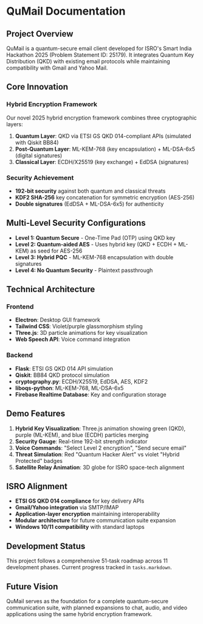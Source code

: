 # QuMail Documentation

## Project Overview

QuMail is a quantum-secure email client developed for ISRO's Smart India Hackathon 2025 (Problem Statement ID: 25179). It integrates Quantum Key Distribution (QKD) with existing email protocols while maintaining compatibility with Gmail and Yahoo Mail.

## Core Innovation

### Hybrid Encryption Framework
Our novel 2025 hybrid encryption framework combines three cryptographic layers:

1. **Quantum Layer**: QKD via ETSI GS QKD 014-compliant APIs (simulated with Qiskit BB84)
2. **Post-Quantum Layer**: ML-KEM-768 (key encapsulation) + ML-DSA-6x5 (digital signatures)  
3. **Classical Layer**: ECDH/X25519 (key exchange) + EdDSA (signatures)

### Security Achievement
- **192-bit security** against both quantum and classical threats
- **KDF2 SHA-256** key concatenation for symmetric encryption (AES-256)
- **Double signatures** (EdDSA + ML-DSA-6x5) for authenticity

## Multi-Level Security Configurations

- **Level 1: Quantum Secure** - One-Time Pad (OTP) using QKD key
- **Level 2: Quantum-aided AES** - Uses hybrid key (QKD + ECDH + ML-KEM) as seed for AES-256
- **Level 3: Hybrid PQC** - ML-KEM-768 encapsulation with double signatures
- **Level 4: No Quantum Security** - Plaintext passthrough

## Technical Architecture

### Frontend
- **Electron**: Desktop GUI framework
- **Tailwind CSS**: Violet/purple glassmorphism styling
- **Three.js**: 3D particle animations for key visualization
- **Web Speech API**: Voice command integration

### Backend  
- **Flask**: ETSI GS QKD 014 API simulation
- **Qiskit**: BB84 QKD protocol simulation
- **cryptography.py**: ECDH/X25519, EdDSA, AES, KDF2
- **liboqs-python**: ML-KEM-768, ML-DSA-6x5
- **Firebase Realtime Database**: Key and configuration storage

## Demo Features

1. **Hybrid Key Visualization**: Three.js animation showing green (QKD), purple (ML-KEM), and blue (ECDH) particles merging
2. **Security Gauge**: Real-time 192-bit strength indicator
3. **Voice Commands**: "Select Level 2 encryption", "Send secure email"
4. **Threat Simulation**: Red "Quantum Hacker Alert" vs violet "Hybrid Protected" badges
5. **Satellite Relay Animation**: 3D globe for ISRO space-tech alignment

## ISRO Alignment

- **ETSI GS QKD 014 compliance** for key delivery APIs
- **Gmail/Yahoo integration** via SMTP/IMAP
- **Application-layer encryption** maintaining interoperability
- **Modular architecture** for future communication suite expansion
- **Windows 10/11 compatibility** with standard laptops

## Development Status

This project follows a comprehensive 51-task roadmap across 11 development phases. Current progress tracked in `tasks.markdown`.

## Future Vision

QuMail serves as the foundation for a complete quantum-secure communication suite, with planned expansions to chat, audio, and video applications using the same hybrid encryption framework.
